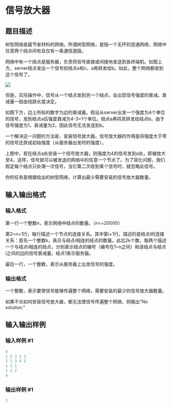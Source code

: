 # 信号放大器

## 题目描述

树型网络是最节省材料的网络。所谓树型网络，是指一个无环的连通网络，网络中任意两个结点间有且仅有一条通信道路。

网络中有一个结点是服务器，负责将信号直接或间接地发送到各终端机。如图上方，server结点发出一个信号给结点a和c，a再转发给b。如此，整个网络都收到这个信号了。

![](https://cdn.luogu.com.cn/upload/pic/84.png)

但是，实际操作中，信号从一个结点发到另一个结点，会出现信号强度的衰减。衰减量一般由线路长度决定。

如图下方，边上所标的数字为边的衰减量。假设从server出发一个强度为4个单位的信号，发到结点a后强度衰减为4-3=1个单位。结点a再将其转发给结点b。由于信号强度为1，衰减量为2，因此信号无法发送到b。

一个解决这一问题的方法是，安装信号放大器。信号放大器的作用是将强度大于零的信号还原成初始强度（从服务器出发时的强度）。

上图中，若在结点a处安装一个信号放大器，则强度为4的信号发到a处，即被放大至4。这样，信号就可以被发送的网络中的任意一个节点了。为了简化问题，我们假定每个结点只处理一次信号，当它第二次收到某个信号时，就忽略此信号。

你的任务是根据给出的树型网络，计算出最少需要安装的信号放大器数量。

## 输入输出格式

### 输入格式

第一行一个整数n，表示网络中结点的数量。（n<=20000）

第2~n+1行，每行描述一个节点的连接关系。其中第i+1行，描述的是结点i的连接关系：首先一个整数k，表示与结点i相连的结点的数量。此后2k个数，每两个描述一个与结点i相连的结点，分别表示结点的编号（编号在1~n之间）和该结点与结点i之间的边的信号衰减量。结点1表示服务器。

最后一行，一个整数，表示从服务器上出发信号的强度。

### 输出格式

一个整数，表示要使信号能够传遍整个网络，需要安装的最少的信号放大器数量。

如果不论如何安装信号放大器，都无法使信号传遍整个网络，则输出“No solution.”

## 输入输出样例

### 输入样例 #1

```cpp
4
2 2 3 3 1
2 1 3 4 2
1 1 1
1 2 2
4
```


### 输出样例 #1

```cpp
1

```

